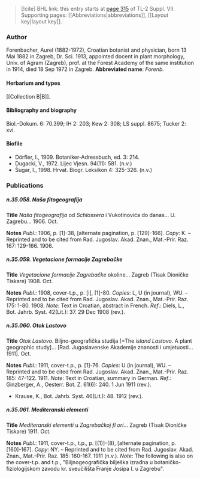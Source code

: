 > [!cite] BHL link: this entry starts at [page 315](https://www.biodiversitylibrary.org/page/33259819) of TL-2 Suppl. VII.
> Supporting pages: [[Abbreviations|abbreviations]], [[Layout key|layout key]].

### Author

Forenbacher, Aurel (1882-1972), Croatian botanist and physician, born 13 Mai 1882 in Zagreb, Dr. Sci. 1913, appointed docent in plant morphology, Univ. of Agram (Zagreb), prof. at the Forest Academy of the same institution in 1914, died 18 Sep 1972 in Zagreb. 
**Abbreviated name**: *Forenb.*

#### Herbarium and types

[[Collection B|B]].

#### Bibliography and biography

Biol.-Dokum. 6: 70.399; IH 2: 203; Kew 2: 308; LS suppl. 8675; Tucker 2: xvi.

#### Biofile

- Dörfler, I., 1909. Botaniker-Adressbuch, ed. 3: 214.
- Dugacki, V., 1972. Lijec Vjesn. 94(11): 581. (n.v.)
- Šugar, I., 1998. Hrvat. Biogr. Leksikon 4: 325-326. (n.v.)

### Publications

##### n.35.058. Naša fitogeografija

**Title**
*Naša fitogeografija* od *Schlossera* i Vukotinovića do danas... U. Zagrebu... 1906. Oct.

**Notes**
*Publ*.: 1906, p. \[1\]-38, \[alternate pagination, p. \[129\]-166\]. *Copy*: K. – Reprinted and to be cited from Rad. Jugoslav. Akad. Znan., Mat.-Prir. Raz. 167: 129-166. 1906.

##### n.35.059. Vegetacione formacije Zagrebačke

**Title**
*Vegetacione formacije Zagrebačke* okoline... Zagreb (Tisak Dioničke Tiskare) 1908. Oct.

**Notes**
*Publ*.: 1908, cover-t.p., p. \[i\], \[1\]-80. *Copies*: L, U (in journal), WU. – Reprinted and to be cited from Rad. Jugoslav. Akad. Znan., Mat.-Prir. Raz. 175: 1-80. 1908.
*Note*: Text in Croatian, abstract in French.
*Ref*.: Diels, L., Bot. Jahrb. Syst. 42(Lit.): 37. 29 Dec 1908 (rev.).

##### n.35.060. Otok Lastovo

**Title**
*Otok Lastovo*. Biljno-geografička studija \[=The *island Lastovo*. A plant geographic study\]... \[Rad. Jugoslavenske Akademije znanosti i umjetuosti... 1911\]. Oct.

**Notes**
*Publ*.: 1911, cover-t.p., p. \[1\]-76. *Copies*: U (in journal), WU. – Reprinted and to be cited from Rad. Jugoslav. Akad. Znan., Mat.-Prir. Raz. 185: 47-122. 1911.
*Note*: Text in Croatian, summary in German.
*Ref*.: Ginzberger, A., Oesterr. Bot. Z. 61(6): 240. 1 Jun 1911 (rev.).
- Krause, K., Bot. Jahrb. Syst. 46(Lit.): 48. 1912 (rev.).

##### n.35.061. Mediteranski elementi

**Title**
*Mediteranski elementi* u *Zagrebačkoj fl ori*... Zagreb (Tisak Dioničke Tiskare) 1911. Oct.

**Notes**
*Publ*.: 1911, cover-t.p., t.p., p. \[(1)\]-(8), \[alternate pagination, p. \[160\]-167\]. *Copy*: NY. – Reprinted and to be cited from Rad. Jugoslav. Akad. Znan., Mat.-Prir. Raz. 185: 160-167. 1911 (n.v.).
*Note*: The following is also on the cover-t.p. and t.p., "Biljnogeografička bilješka izrađna u botaničko-fiziologijskom zavodu kr. sveučilišta Franje Josipa I. u Zagrebu".

